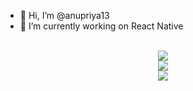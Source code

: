 - 👋 Hi, I’m @anupriya13
- 🌱 I’m currently working on React Native


<p align="center">
  </br>
  
  <a href="https://git.io/streak-stats">
    <img src=https://streak-stats.demolab.com/?user=anupriya13&&theme=tokyonight&&hide_border=true&card_width=495>
  </a>
  </br>
  <a href="https://github.com/anuraghazra/github-readme-stats">
    <img src=https://github-readme-stats-git-masterrstaa-rickstaa.vercel.app/api?username=anupriya13&hide_border=true&show_icons=true&theme=tokyonight&card_width=495 />
  </a>
  </br>  
  <a href="https://github.com/anuraghazra/github-readme-stats">
    <img src=https://github-readme-stats-git-masterrstaa-rickstaa.vercel.app/api/top-langs/?username=anupriya13&hide_border=true&langs_count=5&show_icons=true&card_width=495&theme=tokyonight&hide=javascript,html,css>
  </a>
</p>

<!---
anupriya13/anupriya13 is a ✨ special ✨ repository because its `README.md` (this file) appears on your GitHub profile.
You can click the Preview link to take a look at your changes.
--->
